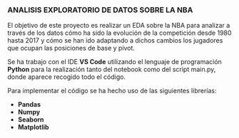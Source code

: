### ANALISIS EXPLORATORIO DE DATOS SOBRE LA NBA

El objetivo de este proyecto es realizar un EDA sobre la NBA para analizar a través de los datos cómo ha sido la evolución de la competición desde 1980 hasta 2017 y cómo se han ido adaptando a dichos cambios los jugadores que ocupan las posiciones de base y pívot.

Se ha trabajo con el IDE **VS Code** utilizando el lenguaje de programación **Python** para la realización tanto del notebook como del script main.py, donde aparece recogido todo el código.

Para implementar el código se ha hecho uso de las siguientes librerías:

- **Pandas**
- **Numpy**
- **Seaborn**
- **Matplotlib**
